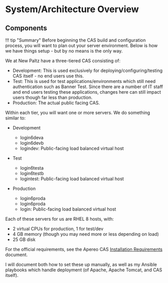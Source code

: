 # System/Architecture Overview

## Components

!!! tip "Summary"
    Before beginning the CAS build and configuration process, you will want to plan out your server environment.  Below is how we have things setup - but by no means is the only way.

We at New Paltz have a three-tiered CAS consisting of:

* Development: This is used exclusively for deploying/configuring/testing CAS itself - no end users use this.
* Test: This is used for test applications/environments which still need authentication such as Banner Test.  Since there are a number of IT staff and end users testing these applications, changes here can still impact users though far less than production.
* Production: The actual public facing CAS.

Within each tier, you will want one or more servers.  We do something similar to:

* Development
    * login6deva
    * login6devb
    * logindev: Public-facing load balanced virtual host

* Test
    * login6testa
    * login6testb
    * logintest: Public-facing load balanced virtual host

* Production
    * login6proda
    * login6proda
    * login: Public-facing load balanced virtual host

Each of these servers for us are RHEL 8 hosts, with:

* 2 virtual CPUs for production, 1 for test/dev
* 4 GB memory (though you may need more or less depending on load)
* 25 GB disk

For the official requirements, see the Apereo CAS [Installation Requirements](https://apereo.github.io/cas/6.2.x/planning/Installation-Requirements.html) document.

I will document both how to set these up manually, as well as my Ansible playbooks which handle deployment (of Apache, Apache Tomcat, and CAS itself).